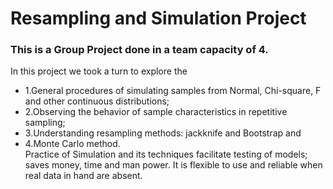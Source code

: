 # Resampling and Simulation Project  
### This is a Group Project done in a team capacity of 4.  
In this project we took a turn to explore the 
* 1.General procedures of simulating samples from Normal, Chi-square, F and other continuous distributions;   
* 2.Observing the behavior of sample characteristics in repetitive sampling;   
* 3.Understanding resampling methods: jackknife and Bootstrap and   
* 4.Monte Carlo method.   
Practice of Simulation and its techniques facilitate testing of models; saves money, time and man power. It is flexible to use and reliable when real data in hand are absent.
